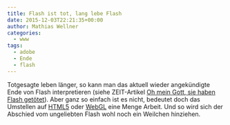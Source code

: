 ```yaml
---
title: Flash ist tot, lang lebe Flash
date: 2015-12-03T22:21:35+00:00
author: Mathias Wellner
categories:
  - www
tags:
  - adobe
  - Ende
  - flash
---
```

Totgesagte leben länger, so kann man das aktuell wieder angekündigte Ende von Flash interpretieren (siehe ZEIT-Artikel <a href="http://www.zeit.de/digital/internet/2015-12/flash-player-adobe-tot-animate-cc" title="Oh mein Gott, sie haben Flash getötet" target="_blank">Oh mein Gott, sie haben Flash getötet</a>). Aber ganz so einfach ist es nicht, bedeutet doch das Umstellen auf <a href="https://de.wikipedia.org/wiki/HTML5" title="HTML5" target="_blank">HTML5</a> oder <a href="https://de.wikipedia.org/wiki/WebGL" title="WebGL" target="_blank">WebGL</a> eine Menge Arbeit. Und so wird sich der Abschied vom ungeliebten Flash wohl noch ein Weilchen hinziehen.